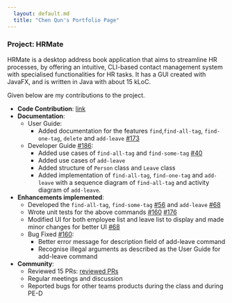 ```yaml
---
  layout: default.md
  title: "Chen Qun's Portfolio Page"
---
```


### Project: HRMate

HRMate is a desktop address book application that aims to streamline HR processes, by offering an intuitive, CLI-based
contact management system with specialised functionalities for HR tasks. It has a GUI created with JavaFX, and is
written in Java with about 15 kLoC.

Given below are my contributions to the project.

* **Code Contribution**: [link](https://nus-cs2103-ay2324s1.github.io/tp-dashboard/?search=jean-cq&sort=groupTitle&sortWithin=title&timeframe=commit&mergegroup=&groupSelect=groupByRepos&breakdown=true&checkedFileTypes=docs~functional-code~test-code&since=2023-09-22)
* **Documentation**:
  * User Guide:
    * Added documentation for the features `find`,`find-all-tag`, `find-one-tag`, `delete` and `add-leave` [#173](https://github.com/AY2324S1-CS2103T-W11-1/tp/pull/173)
  * Developer Guide [#186](https://github.com/AY2324S1-CS2103T-W11-1/tp/pull/186):
    * Added use cases of `find-all-tag` and `find-some-tag` [#40](https://github.com/AY2324S1-CS2103T-W11-1/tp/pull/40)
    * Added use cases of `add-leave`
    * Added structure of `Person` class and `Leave` class
    * Added implementation of `find-all-tag`, `find-one-tag` and `add-leave` with a sequence diagram of `find-all-tag` and activity diagram of `add-leave`.
* **Enhancements implemented**:
  * Developed the `find-all-tag`, `find-some-tag` [#56](https://github.com/AY2324S1-CS2103T-W11-1/tp/pull/56) and `add-leave` [#68](https://github.com/AY2324S1-CS2103T-W11-1/tp/pull/68)
  * Wrote unit tests for the above commands [#160](https://github.com/AY2324S1-CS2103T-W11-1/tp/pull/160) [#176](https://github.com/AY2324S1-CS2103T-W11-1/tp/pull/176)
  * Modified UI for both employee list and leave list to display and made minor changes for better UI [#68](https://github.com/AY2324S1-CS2103T-W11-1/tp/pull/68)
  * Bug Fixed [#160](https://github.com/AY2324S1-CS2103T-W11-1/tp/pull/160):
    * Better error message for description field of add-leave command
    * Recognise illegal arguments as described as the User Guide for add-leave command
* **Community**:
  * Reviewed 15 PRs: [reviewed PRs](https://github.com/AY2324S1-CS2103T-W11-1/tp/pulls?q=is%3Apr+reviewed-by%3A%40me+is%3Aclosed)
  * Regular meetings and discussion
  * Reported bugs for other teams products during the class and during PE-D

